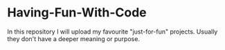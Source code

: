 # Having-Fun-With-Code
In this repository I will upload my favourite "just-for-fun" projects. Usually they don't have a deeper meaning or purpose.
